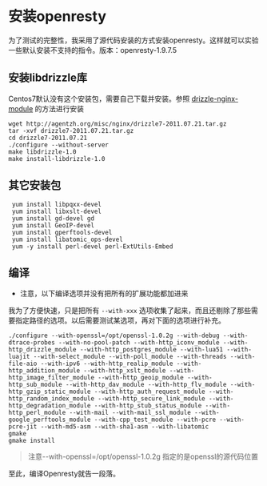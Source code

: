 # 安装openresty

为了测试的完整性，我采用了源代码安装的方式安装openresty。这样就可以实验一些默认安装不支持的指令。版本：openresty-1.9.7.5

## **安装libdrizzle库**

Centos7默认没有这个安装包，需要自己下载并安装。参照 [drizzle-nginx-module](http://github.com/openresty/drizzle-nginx-module) 的方法进行安装

	wget http://agentzh.org/misc/nginx/drizzle7-2011.07.21.tar.gz
   	tar -xvf drizzle7-2011.07.21.tar.gz
   	cd drizzle7-2011.07.21
   	./configure --without-server
   	make libdrizzle-1.0
  	make install-libdrizzle-1.0

## **其它安装包**

     yum install libpqxx-devel
     yum install libxslt-devel
     yum install gd-devel gd
     yum install GeoIP-devel
     yum install gperftools-devel
     yum install libatomic_ops-devel
     yum -y install perl-devel perl-ExtUtils-Embed

## **编译**

- 注意，以下编译选项并没有把所有的扩展功能都加进来

我为了方便快速，只是把所有 `--with-xxx` 选项收集了起来，而且还剔除了那些需要指定路径的选项。以后需要测试某选项，再对下面的选项进行补充。

    ./configure --with-openssl=/opt/openssl-1.0.2g --with-debug --with-dtrace-probes --with-no-pool-patch --with-http_iconv_module --with-http_drizzle_module --with-http_postgres_module --with-lua51 --with-luajit --with-select_module --with-poll_module --with-threads --with-file-aio --with-ipv6 --with-http_realip_module --with-http_addition_module --with-http_xslt_module --with-http_image_filter_module --with-http_geoip_module --with-http_sub_module --with-http_dav_module --with-http_flv_module --with-http_gzip_static_module --with-http_auth_request_module --with-http_random_index_module --with-http_secure_link_module --with-http_degradation_module --with-http_stub_status_module --with-http_perl_module --with-mail --with-mail_ssl_module --with-google_perftools_module --with-cpp_test_module --with-pcre --with-pcre-jit --with-md5-asm --with-sha1-asm --with-libatomic
    gmake
    gmake install

> 注意--with-openssl=/opt/openssl-1.0.2g 指定的是openssl的源代码位置

至此，编译Openresty就告一段落。
